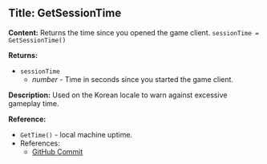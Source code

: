 ## Title: GetSessionTime

**Content:**
Returns the time since you opened the game client.
`sessionTime = GetSessionTime()`

**Returns:**
- `sessionTime`
  - *number* - Time in seconds since you started the game client.

**Description:**
Used on the Korean locale to warn against excessive gameplay time.

**Reference:**
- `GetTime()` - local machine uptime.
- References:
  - [GitHub Commit](https://github.com/Gethe/wow-ui-source/commit/3770c879e4a0db9f4f37e835a77d69eb0ec66efb#diff-54f1522769d9602c5cdd7b482d137f70R446)